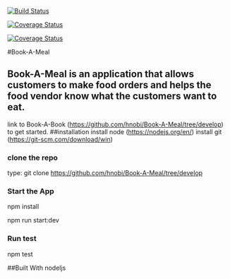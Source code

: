 [![Build Status](https://travis-ci.org/hnobi/Book-A-Meal.svg?branch=develop)](https://travis-ci.org/hnobi/Book-A-Meal)

[![Coverage Status](https://coveralls.io/repos/github/hnobi/Book-A-Meal/badge.svg?branch=develop)](https://coveralls.io/github/hnobi/Book-A-Meal?branch=develop)

[![Coverage Status](https://coveralls.io/repos/github/hnobi/Book-A-Meal/badge.svg?branch=master)](https://coveralls.io/github/hnobi/Book-A-Meal?branch=master)


#Book-A-Meal
## Book-A-Meal is an application that allows customers to make food orders and helps the food vendor know what the customers want to eat.
link to Book-A-Book (https://github.com/hnobi/Book-A-Meal/tree/develop) to get started.
##installation
install node (https://nodejs.org/en/)
install git (https://git-scm.com/download/win)

### clone the repo 
type: git clone https://github.com/hnobi/Book-A-Meal/tree/develop

### Start the App
npm install 

npm run start:dev

### Run test
npm test

##Built With
nodeljs

